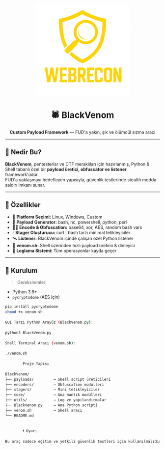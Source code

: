 <p align="center">
  <img src="https://raw.githubusercontent.com/ReDIINNN/CTF-WebRecon/main/webrecon.png" alt="WebRecon Logo" width="300"/>
</p>

<h1 align="center">🕷️ BlackVenom</h1>
<p align="center"><b>Custom Payload Framework</b> — FUD'a yakın, şık ve ölümcül sızma aracı</p>

---

## 🐍 Nedir Bu?

**BlackVenom**, pentesterlar ve CTF meraklıları için hazırlanmış, Python & Shell tabanlı özel bir **payload üretici, obfuscator ve listener** framework'üdür.  
FUD'a yaklaşmayı hedefleyen yapısıyla, güvenlik testlerinde stealth modda saldırı imkanı sunar.

---

## 🚀 Özellikler

- 🎯 **Platform Seçimi:** Linux, Windows, Custom
- 🧪 **Payload Generator:** bash, nc, powershell, python, perl
- 🕵️‍♂️ **Encode & Obfuscation:** base64, xor, AES, random bash vars
- 💧 **Stager Oluşturucu:** curl | bash tarzı minimal tetikleyiciler
- 🛰️ **Listener:** BlackVenom içinde çalışan özel Python listener
- 📡 **venom.sh:** Shell üzerinden hızlı payload üretimi & dinleyici
- 🧾 **Loglama Sistemi:** Tüm operasyonlar kayda geçer

---

## 🔧 Kurulum

> Gereksinimler:
- Python 3.6+
- `pycryptodome` (AES için)

```bash
pip install pycryptodome
chmod +x venom.sh

GUI Tarzı Python Arayüz (BlackVenom.py):

python3 BlackVenom.py

Shell Terminal Aracı (venom.sh):

./venom.sh

		Proje Yapısı

BlackVenom/
├── payloads/         → Shell script üreticileri
├── encoders/         → Obfuscation modülleri
├── stagers/          → Mini tetikleyiciler
├── core/             → Ana mantık modülleri
├── utils/            → Log ve yapılandırmalar
├── BlackVenom.py     → Ana Python scripti
├── venom.sh          → Shell aracı
└── README.md


		❗ Uyarı

Bu araç sadece eğitim ve yetkili güvenlik testleri için kullanılmalıdır. Geliştiriciler, kötüye kullanım durumlarında sorumluluk kabul etmez.


